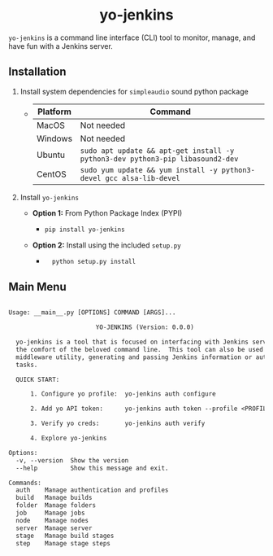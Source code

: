 <h1 align="center">yo-jenkins</h1>

<!-- [![Testing, Building, and Publishing](https://github.com/ismet55555/yo-jenkins/actions/workflows/test-build-publish.yml/badge.svg?branch=main)](https://github.com/ismet55555/yo-jenkins/actions/workflows/test-build-publish.yml) -->

`yo-jenkins` is a command line interface (CLI) tool to monitor, manage, and have fun with a Jenkins server.  

## Installation

1. Install system dependencies for `simpleaudio` sound python package
   - | Platform 	| Command                                                                        	|
     |----------	|--------------------------------------------------------------------------------	|
     | MacOS    	| Not needed                                                                     	|
     | Windows  	| Not needed                                                                     	|
     | Ubuntu   	| `sudo apt update && apt-get install -y python3-dev python3-pip libasound2-dev` 	|
     | CentOS   	| `sudo yum update && yum install -y python3-devel gcc alsa-lib-devel`           	|


2. Install `yo-jenkins`
    - **Option 1:** From Python Package Index (PYPI)
      - ```bash
        pip install yo-jenkins
        ```

   - **Option 2:** Install using the included `setup.py`
     - ```bash
         python setup.py install
         ```

## Main Menu

```txt

Usage: __main__.py [OPTIONS] COMMAND [ARGS]...

                        YO-JENKINS (Version: 0.0.0) 

  yo-jenkins is a tool that is focused on interfacing with Jenkins server from
  the comfort of the beloved command line.  This tool can also be used as a
  middleware utility, generating and passing Jenkins information or automating
  tasks.

  QUICK START:

      1. Configure yo profile:  yo-jenkins auth configure

      2. Add yo API token:      yo-jenkins auth token --profile <PROFILE>

      3. Verify yo creds:       yo-jenkins auth verify

      4. Explore yo-jenkins

Options:
  -v, --version  Show the version
  --help         Show this message and exit.

Commands:
  auth    Manage authentication and profiles
  build   Manage builds
  folder  Manage folders
  job     Manage jobs
  node    Manage nodes
  server  Manage server
  stage   Manage build stages
  step    Manage stage steps

```